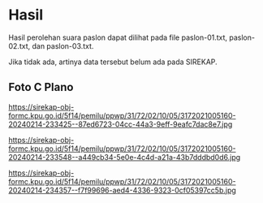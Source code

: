 # Hasil

Hasil perolehan suara paslon dapat dilihat pada file paslon-01.txt, paslon-02.txt, dan paslon-03.txt.

Jika tidak ada, artinya data tersebut belum ada pada SIREKAP.

## Foto C Plano

https://sirekap-obj-formc.kpu.go.id/5f14/pemilu/ppwp/31/72/02/10/05/3172021005160-20240214-233425--87ed6723-04cc-44a3-9eff-9eafc7dac8e7.jpg

https://sirekap-obj-formc.kpu.go.id/5f14/pemilu/ppwp/31/72/02/10/05/3172021005160-20240214-233548--a449cb34-5e0e-4c4d-a21a-43b7dddbd0d6.jpg

https://sirekap-obj-formc.kpu.go.id/5f14/pemilu/ppwp/31/72/02/10/05/3172021005160-20240214-234357--f7f99696-aed4-4336-9323-0cf05397cc5b.jpg
